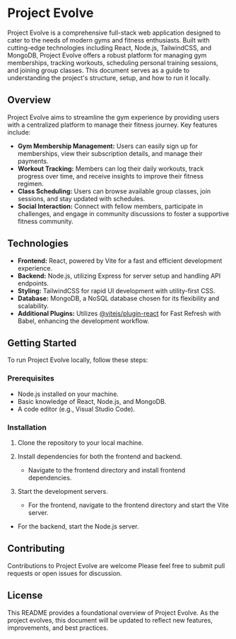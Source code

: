 # Project Evolve

Project Evolve is a comprehensive full-stack web application designed to cater to the needs of modern gyms and fitness enthusiasts. Built with cutting-edge technologies including React, Node.js, TailwindCSS, and MongoDB, Project Evolve offers a robust platform for managing gym memberships, tracking workouts, scheduling personal training sessions, and joining group classes. This document serves as a guide to understanding the project's structure, setup, and how to run it locally.

## Overview

Project Evolve aims to streamline the gym experience by providing users with a centralized platform to manage their fitness journey. Key features include:

- **Gym Membership Management:** Users can easily sign up for memberships, view their subscription details, and manage their payments.
- **Workout Tracking:** Members can log their daily workouts, track progress over time, and receive insights to improve their fitness regimen.
- **Class Scheduling:** Users can browse available group classes, join sessions, and stay updated with schedules.
- **Social Interaction:** Connect with fellow members, participate in challenges, and engage in community discussions to foster a supportive fitness community.

## Technologies

- **Frontend:** React, powered by Vite for a fast and efficient development experience.
- **Backend:** Node.js, utilizing Express for server setup and handling API endpoints.
- **Styling:** TailwindCSS for rapid UI development with utility-first CSS.
- **Database:** MongoDB, a NoSQL database chosen for its flexibility and scalability.
- **Additional Plugins:** Utilizes [@vitejs/plugin-react](https://github.com/vitejs/vite-plugin-react/blob/main/packages/plugin-react/README.md) for Fast Refresh with Babel, enhancing the development workflow.

## Getting Started

To run Project Evolve locally, follow these steps:

### Prerequisites

- Node.js installed on your machine.
- Basic knowledge of React, Node.js, and MongoDB.
- A code editor (e.g., Visual Studio Code).

### Installation

1. Clone the repository to your local machine.
   

2. Install dependencies for both the frontend and backend.

   - Navigate to the frontend directory and install frontend dependencies.
   

3. Start the development servers.

   - For the frontend, navigate to the frontend directory and start the Vite server.
   

- For the backend, start the Node.js server.


## Contributing

Contributions to Project Evolve are welcome Please feel free to submit pull requests or open issues for discussion.

## License

This README provides a foundational overview of Project Evolve. As the project evolves, this document will be updated to reflect new features, improvements, and best practices.
